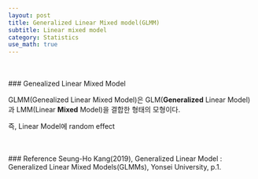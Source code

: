 ```yaml
---
layout: post
title: Generalized Linear Mixed model(GLMM)
subtitle: Linear mixed model
category: Statistics
use_math: true
---
```


<br>
<br>
### Genealized Linear Mixed Model

GLMM(Genealized Linear Mixed Model)은 GLM(__Generalized__ Linear Model)과 LMM(Linear __Mixed__ Model)을 결합한 형태의 모형이다.

즉, Linear Model에 random effect





<br>
<br>
### Reference
Seung-Ho Kang(2019), Generalized Linear Model : Generalized Linear Mixed Models(GLMMs), Yonsei University, p.1.
